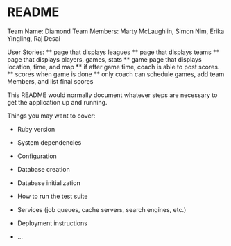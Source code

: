 # README
Team Name: Diamond
Team Members: Marty McLaughlin, Simon Nim, Erika Yingling, Raj Desai

User Stories:
** page that displays leagues
** page that displays teams
** page that displays players, games, stats
** game page that displays location, time, and map
  ** if after game time, coach is able to post scores.
  ** scores when game is done
** only coach can schedule games, add team Members, and list final scores






This README would normally document whatever steps are necessary to get the
application up and running.

Things you may want to cover:

* Ruby version

* System dependencies

* Configuration

* Database creation

* Database initialization

* How to run the test suite

* Services (job queues, cache servers, search engines, etc.)

* Deployment instructions

* ...
